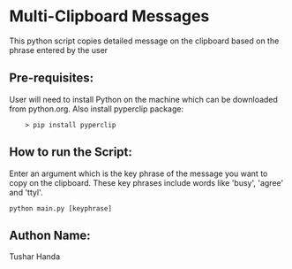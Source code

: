 # Multi-Clipboard Messages

This python script copies detailed message on the clipboard based on the phrase entered by the user
## Pre-requisites:

User will need to install Python on the machine which can be downloaded from python.org.
Also install pyperclip package:
 
     
        > pip install pyperclip


## How to run the Script:

Enter an argument which is the key phrase of the message you want to copy on the clipboard. These key phrases include words like 'busy', 'agree' and 'ttyl'.

    python main.py [keyphrase]

## Authon Name:
Tushar Handa

